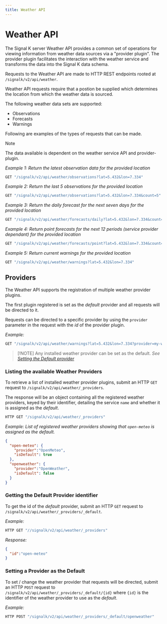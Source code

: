 ```yaml
---
title: Weather API
---
```


# Weather API

The Signal K server Weather API provides a common set of operations for viewing information from weather data sources via a "provider plugin". The provider plugin facilitates the interaction with the weather service and transforms the data into the Signal K data schema.

Requests to the Weather API are made to HTTP REST endpoints rooted at `/signalk/v2/api/weather`.

Weather API requests require that a postion be supplied which determines the location from which the weather data is sourced.

The following weather data sets are supported:

- Observations
- Forecasts
- Warnings

Following are examples of the types of requests that can be made.

> [!NOTE]
> The data available is dependent on the weather service API and provider-plugin.

_Example 1: Return the latest observation data for the provided location_

```javascript
GET "/signalk/v2/api/weather/observations?lat=5.432&lon=7.334"
```

_Example 2: Return the last 5 observations for the provided location_

```javascript
GET "/signalk/v2/api/weather/observations?lat=5.432&lon=7.334&count=5"
```

_Example 3: Return the daily forecast for the next seven days for the provided location_

```javascript
GET "/signalk/v2/api/weather/forecasts/daily?lat=5.432&lon=7.334&count=7"
```

_Example 4: Return point forecasts for the next 12 periods (service provider dependant) for the provided location_

```javascript
GET "/signalk/v2/api/weather/forecasts/point?lat=5.432&lon=7.334&count=12"
```

_Example 5: Return current warnings for the provided location_

```javascript
GET "/signalk/v2/api/weather/warnings?lat=5.432&lon=7.334"
```

## Providers

The Weather API supports the registration of multiple weather provider plugins.

The first plugin registered is set as the _default_ provider and all requests will be directed to it.

Requests can be directed to a specific provider by using the `provider` parameter in the request with the _id_ of the provider plugin.

_Example:_
```javascript
GET "/signalk/v2/api/weather/warnings?lat=5.432&lon=7.334?provider=my-weather-plugin"
```

>[!NOTE] Any installed weather provider can be set as the default. _See [Setting the Default provider](#setting-a-provider-as-the-default)_


### Listing the available Weather Providers

To retrieve a list of installed weather provider plugins, submit an HTTP `GET` request to `/signalk/v2/api/weather/_providers`.

The response will be an object containing all the registered weather providers, keyed by their identifier, detailing the service `name` and whether it is assigned as the _default_.

```typescript
HTTP GET "/signalk/v2/api/weather/_providers"
```

_Example: List of registered weather providers showing that `open-meteo` is assigned as the default._

```JSON
{
  "open-meteo": {
    "provider":"OpenMeteo",
    "isDefault": true
  },
  "openweather": {
    "provider":"OpenWeather",
    "isDefault": false
  }
}
```

### Getting the Default Provider identifier

To get the id of the _default_ provider, submit an HTTP `GET` request to `/signalk/v2/api/weather/_providers/_default`.

_Example:_

```typescript
HTTP GET "//signalk/v2/api/weather/_providers"
```

_Response:_

```JSON
{
  "id":"open-meteo"
}
```

### Setting a Provider as the Default

To set / change the weather provider that requests will be directed, submit an HTTP `POST` request to `/signalk/v2/api/weather/_providers/_default/{id}` where `{id}` is the identifier of the weather provider to use as the _default_.

_Example:_

```typescript
HTTP POST "/signalk/v2/api/weather/_providers/_default/openweather"
```

